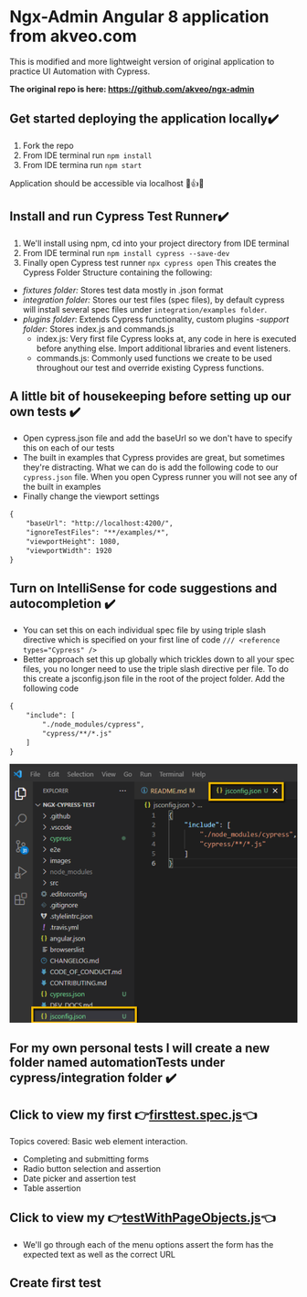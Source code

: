 
# Ngx-Admin Angular 8 application from akveo.com
This is modified and more lightweight version of original application to practice UI Automation with Cypress.

**The original repo is here: https://github.com/akveo/ngx-admin**

## Get started deploying the application locally:heavy_check_mark:

1. Fork the repo
2. From IDE terminal run `npm install`
3. From IDE termina run `npm start`

Application should be accessible via localhost :clap::thumbsup::clap:

## Install and run Cypress Test Runner:heavy_check_mark:
1. We'll install using npm, cd into your project directory from IDE terminal
2. From IDE terminal run `npm install cypress --save-dev` 
3. Finally open Cypress test runner `npx cypress open`
This creates the Cypress Folder Structure containing the following:
- _fixtures folder:_ Stores test data mostly in .json format
- _integration folder:_ Stores our test files (spec files), by default cypress will install several spec files under `integration/examples folder`.
- _plugins folder_: Extends Cypress functionality, custom plugins
-_support folder_: Stores index.js and commands.js
    - index.js: Very first file Cypress looks at, any code in here is executed before anything else.  Import additional libraries and event listeners.
    - commands.js: Commonly used functions we create to be used throughout our test and override existing Cypress functions.


## A little bit of housekeeping before setting up our own tests :heavy_check_mark:
- Open cypress.json file and add the baseUrl so we don't have to specify this on each of our tests
- The built in examples that Cypress provides are great, but sometimes they're distracting. What we can do is add the following code to our `cypress.json` file. When you open Cypress runner you will not see any of the built in examples
- Finally change the viewport settings
```
{
    "baseUrl": "http://localhost:4200/",
    "ignoreTestFiles": "**/examples/*",
    "viewportHeight": 1080,
    "viewportWidth": 1920
}
```

## Turn on IntelliSense for code suggestions and autocompletion :heavy_check_mark:
- You can set this on each individual spec file by using triple slash directive which is specified on your first line of code `/// <reference types="Cypress" />`
- Better approach set this up globally which trickles down to all your spec files, you no longer need to use the triple slash directive per file.  To do this create a jsconfig.json file in the root of the project folder.  Add the following code
```
{
    "include": [
        "./node_modules/cypress",
        "cypress/**/*.js"
    ]
}
```
<img src= "images\2021-05-09_12-56-09.png">

## For my own personal tests I will create a new folder named automationTests under cypress/integration folder :heavy_check_mark:

## Click to view my first :point_right:[firsttest.spec.js](https://github.com/DanielRamos84/Cypress-Automation-Udemy-Course/tree/master/cypress/integration/New%20folder):point_left:

Topics covered: Basic web element interaction.
- Completing and submitting forms
- Radio button selection and assertion
- Date picker and assertion test
- Table assertion

## Click to view my :point_right:[testWithPageObjects.js](https://github.com/DanielRamos84/Cypress-Automation-Udemy-Course/tree/master/cypress/integration):point_left:
- We'll go through each of the menu options assert the form has the expected text as well as the correct URL

## Create first test